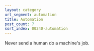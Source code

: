 ```yaml
---
layout: category
url_segment: automation
title: Automation
post_count: 7
sort_index: 00240-automation
---
```


Never send a human do a machine's job.
